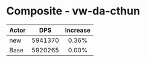 # Composite - vw-da-cthun
| Actor | DPS | Increase |
|---|:---:|:---:|
|new|5941370|0.36%|
|Base|5920265|0.00%|
